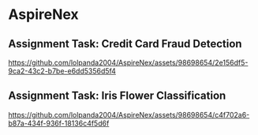 # AspireNex

## Assignment Task: Credit Card Fraud Detection

https://github.com/lolpanda2004/AspireNex/assets/98698654/2e156df5-9ca2-43c2-b7be-e6dd5356d5f4

## Assignment Task: Iris Flower Classification

https://github.com/lolpanda2004/AspireNex/assets/98698654/c4f702a6-b87a-434f-936f-18136c4f5d6f

